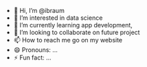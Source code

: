 - 👋 Hi, I’m @ibraum
- 👀 I’m interested in data science
- 🌱 I’m currently learning app development,
- 💞️ I’m looking to collaborate on future project
- 📫 How to reach me go on my website
- 😄 Pronouns: ...
- ⚡ Fun fact: ...

<!---
ibraum/ibraum is a ✨ special ✨ repository because its `README.md` (this file) appears on your GitHub profile.
You can click the Preview link to take a look at your changes.
--->
